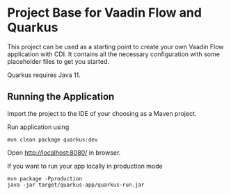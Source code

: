 # Project Base for Vaadin Flow and Quarkus

This project can be used as a starting point to create your own Vaadin Flow application with CDI. It contains all the necessary configuration with some placeholder files to get you started.

Quarkus requires Java 11.

## Running the Application

Import the project to the IDE of your choosing as a Maven project. 

Run application using
```
mvn clean package quarkus:dev
```

Open [http://localhost:8080/](http://localhost:8080/) in browser.

If you want to run your app locally in production mode
```
mvn package -Pproduction
java -jar target/quarkus-app/quarkus-run.jar
```
